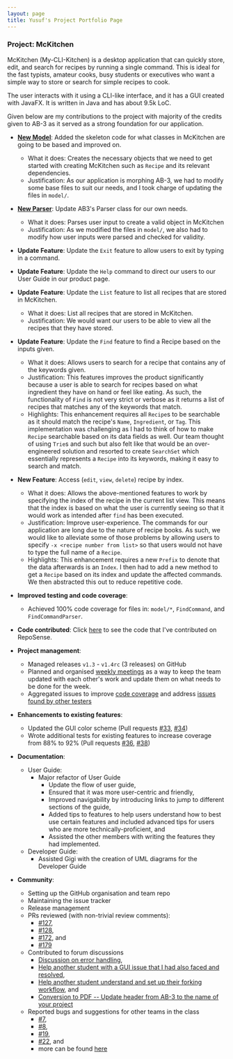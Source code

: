 ```yaml
---
layout: page
title: Yusuf's Project Portfolio Page
---
```


### Project: McKitchen

McKitchen (My-CLI-Kitchen) is a desktop application that can quickly store, edit, and search for recipes by running a single command. This is ideal for the fast typists, amateur cooks, busy students or executives who want a simple way to store or search for simple recipes to cook.

The user interacts with it using a CLI-like interface, and it has a GUI created with JavaFX. It is written in Java and has about 9.5k LoC.

Given below are my contributions to the project with majority of the credits given to AB-3 as it served as a strong foundation for our application.
* [**New Model**](https://github.com/AY2122S2-CS2103T-T17-2/tp/pull/12): Added the skeleton code for what classes in McKitchen are going to be based and improved on. 
  * What it does: Creates the necessary objects that we need to get started with creating McKitchen such as `Recipe` and its relevant dependencies.
  * Justification: As our application is morphing AB-3, we had to modify some base files to suit our needs, and I took charge of updating the files in `model/`.
* [**New Parser**](https://github.com/AY2122S2-CS2103T-T17-2/tp/pull/47): Update AB3's Parser class for our own needs.
  * What it does: Parses user input to create a valid object in McKitchen
  * Justification: As we modified the files in `model/`, we also had to modify how user inputs were parsed and checked for validity.
* **Update Feature**: Update the `Exit` feature to allow users to exit by typing in a command.
* **Update Feature**: Update the `Help` command to direct our users to our User Guide in our product page.
* **Update Feature**: Update the `List` feature to list all recipes that are stored in McKitchen.
  * What it does: List all recipes that are stored in McKitchen.
  * Justification: We would want our users to be able to view all the recipes that they have stored.
* **Update Feature**: Update the `Find` feature to find a Recipe based on the inputs given.
  * What it does: Allows users to search for a recipe that contains any of the keywords given. 
  * Justification: This features improves the product significantly because a user is able to search for recipes based on what ingredient they have on hand or feel like eating. As such, the functionality of `Find` is not very strict or verbose as it returns a list of recipes that matches any of the keywords that match.
  * Highlights: This enhancement requires all `Recipe`s to be searchable as it should match the recipe's `Name`, `Ingredient`, or `Tag`. This implementation was challenging as I had to think of how to make `Recipe` searchable based on its data fields as well. Our team thought of using `Trie`s and such but also felt like that would be an over-engineered solution and resorted to create `SearchSet` which essentially represents a `Recipe` into its keywords, making it easy to search and match.
* **New Feature**: Access (`edit`, `view`, `delete`) recipe by index.
  * What it does: Allows the above-mentioned features to work by specifying the index of the recipe in the current list view. This means that the index is based on what the user is currently seeing so that it would work as intended after `find` has been executed.
  * Justification: Improve user-experience. The commands for our application are long due to the nature of recipe books. As such, we would like to alleviate some of those problems by allowing users to specify `-x <recipe number from list>` so that users would not have to type the full name of a `Recipe`.
  * Highlights: This enhancement requires a new `Prefix` to denote that the data afterwards is an `Index`. I then had to add a new method to get a `Recipe` based on its index and update the affected commands. We then abstracted this out to reduce repetitive code.
* **Improved testing and code coverage**:
  * Achieved 100% code coverage for files in: `model/*`, `FindCommand`, and `FindCommandParser`.

* **Code contributed**: Click [here](https://nus-cs2103-ay2122s2.github.io/tp-dashboard/?search=yusufaine&sort=groupTitle&sortWithin=title&timeframe=commit&mergegroup=&groupSelect=groupByRepos&breakdown=true&checkedFileTypes=docs~functional-code~test-code~other&since=2022-02-18&tabOpen=true&tabType=authorship&zFR=false&tabAuthor=yusufaine&tabRepo=AY2122S2-CS2103T-T17-2%2Ftp%5Bmaster%5D&authorshipIsMergeGroup=false&authorshipFileTypes=docs~functional-code~test-code~other&authorshipIsBinaryFileTypeChecked=false) to see the code that I've contributed on RepoSense.

* **Project management**:
  * Managed releases `v1.3` - `v1.4rc` (3 releases) on GitHub
  * Planned and organised [weekly meetings](https://docs.google.com/document/d/1NpyQ7--KhO6W1OKzQWIu728AawXXmeFbyTlrjPOvS4c/edit?usp=sharing) as a way to keep the team updated with each other's work and update them on what needs to be done for the week.
  * Aggregated issues to improve [code coverage](https://github.com/AY2122S2-CS2103T-T17-2/tp/issues/77) and address [issues found by other testers](https://github.com/AY2122S2-CS2103T-T17-2/tp/issues/219)

* **Enhancements to existing features**:
  * Updated the GUI color scheme (Pull requests [\#33](), [\#34]())
  * Wrote additional tests for existing features to increase coverage from 88% to 92% (Pull requests [\#36](), [\#38]())

* **Documentation**:
  * User Guide:
    * Major refactor of User Guide
      * Update the flow of user guide,
      * Ensured that it was more user-centric and friendly,
      * Improved navigability by introducing links to jump to different sections of the guide,
      * Added tips to features to help users understand how to best use certain features and included advanced tips for users who are more technically-proficient, and
      * Assisted the other members with writing the features they had implemented.
  * Developer Guide:
    * Assisted Gigi with the creation of UML diagrams for the Developer Guide

* **Community**:
  * Setting up the GitHub organisation and team repo
  * Maintaining the issue tracker
  * Release management
  * PRs reviewed (with non-trivial review comments): 
    * [\#127](https://github.com/AY2122S2-CS2103T-T17-2/tp/pull/127#discussion_r832093006), 
    * [\#128](https://github.com/AY2122S2-CS2103T-T17-2/tp/pull/128#issuecomment-1076317905),
    * [\#172](https://github.com/AY2122S2-CS2103T-T17-2/tp/pull/172#discussion_r836634342), and 
    * [\#179](https://github.com/AY2122S2-CS2103T-T17-2/tp/pull/179#discussion_r838115404)
  * Contributed to forum discussions 
    * [Discussion on error handling](https://github.com/nus-cs2103-AY2122S2/forum/issues/21), 
    * [Help another student with a GUI issue that I had also faced and resolved](https://github.com/nus-cs2103-AY2122S2/forum/issues/112#issuecomment-1030658101), 
    * [Help another student understand and set up their forking workflow](https://github.com/nus-cs2103-AY2122S2/forum/issues/194#issuecomment-1055672552), and
    * [Conversion to PDF -- Update header from AB-3 to the name of your project](https://github.com/nus-cs2103-AY2122S2/forum/issues/259)
  * Reported bugs and suggestions for other teams in the class
    * [\#7](https://github.com/yusufaine/ped/issues/7),
    * [\#8](https://github.com/yusufaine/ped/issues/8),
    * [\#19](https://github.com/yusufaine/ped/issues/19),
    * [\#22](https://github.com/yusufaine/ped/issues/22), and
    * more can be found [here](https://github.com/yusufaine/ped/issues?q=is%3Aissue+is%3Aopen)
  

